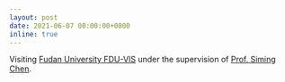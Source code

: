```yaml
---
layout: post
date: 2021-06-07 00:00:00+0800
inline: true
---
```


Visiting [Fudan University FDU-VIS](http://fduvis.net/) under the supervision of [Prof. Siming Chen](http://simingchen.me/).